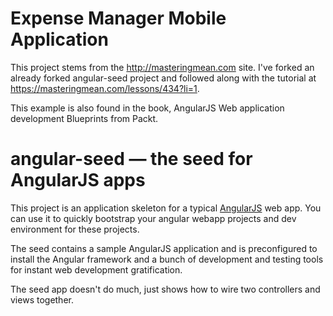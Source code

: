 # Expense Manager Mobile Application

This project stems from the http://masteringmean.com site. I've forked an already forked angular-seed project and followed along with the tutorial at https://masteringmean.com/lessons/434?li=1.

This example is also found in the book, AngularJS Web application development Blueprints from Packt.



# angular-seed — the seed for AngularJS apps

This project is an application skeleton for a typical [AngularJS](http://angularjs.org/) web app.
You can use it to quickly bootstrap your angular webapp projects and dev environment for these
projects.

The seed contains a sample AngularJS application and is preconfigured to install the Angular
framework and a bunch of development and testing tools for instant web development gratification.

The seed app doesn't do much, just shows how to wire two controllers and views together.
